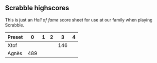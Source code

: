 ## Scrabble highscores

This is just an *Hall of fame* score sheet for use at our family when playing Scrabble.

| Preset | 0 | 1 | 2 | 3 | 4 |
| ------ | - | - | - | - | - |
| Xtof   |   |   |   | 146 |   |
| Agnès  | 489 |   |   |   |   |

